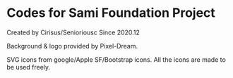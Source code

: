 # Codes for Sami Foundation Project

  Created by Cirisus/Senioriousc
  Since 2020.12

  Background & logo provided by Pixel-Dream.

  SVG icons from google/Apple SF/Bootstrap icons. All the icons are made to be used freely.
